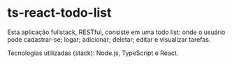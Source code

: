 # ts-react-todo-list

Esta aplicação fullstack, RESTful, consiste em uma todo list: onde o usuário pode cadastrar-se; logar; adicionar; deletar; editar e visualizar tarefas. 

Tecnologias utilizadas (stack): Node.js, TypeScript e React. 